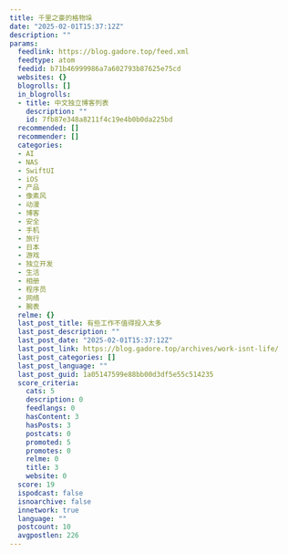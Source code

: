 ```yaml
---
title: 千里之豪的格物垛
date: "2025-02-01T15:37:12Z"
description: ""
params:
  feedlink: https://blog.gadore.top/feed.xml
  feedtype: atom
  feedid: b71b46999986a7a602793b87625e75cd
  websites: {}
  blogrolls: []
  in_blogrolls:
  - title: 中文独立博客列表
    description: ""
    id: 7fb87e348a8211f4c19e4b0b0da225bd
  recommended: []
  recommender: []
  categories:
  - AI
  - NAS
  - SwiftUI
  - iOS
  - 产品
  - 像素风
  - 动漫
  - 博客
  - 安全
  - 手机
  - 旅行
  - 日本
  - 游戏
  - 独立开发
  - 生活
  - 相册
  - 程序员
  - 网络
  - 腕表
  relme: {}
  last_post_title: 有些工作不值得投入太多
  last_post_description: ""
  last_post_date: "2025-02-01T15:37:12Z"
  last_post_link: https://blog.gadore.top/archives/work-isnt-life/
  last_post_categories: []
  last_post_language: ""
  last_post_guid: 1a05147599e88bb00d3df5e55c514235
  score_criteria:
    cats: 5
    description: 0
    feedlangs: 0
    hasContent: 3
    hasPosts: 3
    postcats: 0
    promoted: 5
    promotes: 0
    relme: 0
    title: 3
    website: 0
  score: 19
  ispodcast: false
  isnoarchive: false
  innetwork: true
  language: ""
  postcount: 10
  avgpostlen: 226
---
```

